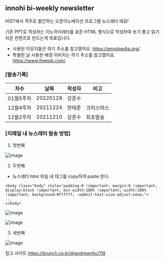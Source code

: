 ## innohi bi-weekly newsletter
HIST에서 격주로 발간하는 오픈이노베이션 프로그램 뉴스레터 에요!

기존 PPT로 작성하는 이노하이레터를 표준 HTML 형식으로 작성하여 보기 좋고 읽기 쉬운 컨탠츠로 만드는게 목표입니다.

- 사용된 이모지들은 하기 주소를 참고했어요.
https://emojipedia.org/
- 특별한 날 사용한 배경 이미지는 하기 주소를 참고했어요.
https://www.freepik.com/

### [발송기록]

차수|날짜|작성자|비고|
|---|------|---|---|
01월5주차|20220128|강준수||신년|
12월4주차|20211224|한태준|크리스마스|
12월2주차|20211210|강준수|최초발송|

### [지메일 내 뉴스레터 발송 방법]
1. 첫번째 

![image](https://user-images.githubusercontent.com/92982812/151466379-5b28e580-2479-4001-8f91-0dab0fd77a59.png)

2. 두번째

- 뉴스레터 html 파일 내 <body></body> 태그를 copy하여 paste 한다.
```
<body class="body" style="padding:0 !important; margin:0 !important; display:block !important; min-width:100% !important; width:100% !important; background:#ffffff; -webkit-text-size-adjust:none;">
...
</body>
```
![image](https://user-images.githubusercontent.com/92982812/151468312-d68f1c96-f581-4d9e-b8a4-503290b8e144.png)

![image](https://user-images.githubusercontent.com/92982812/151466424-8ab859a2-9b12-4dbd-9a15-171ef8cda4a3.png)

3. 세번째

![image](https://user-images.githubusercontent.com/92982812/151466474-207320f5-24d1-4060-b91f-a9046af49c82.png)

참고 사이트 
https://brunch.co.kr/@andrewyhc/119
